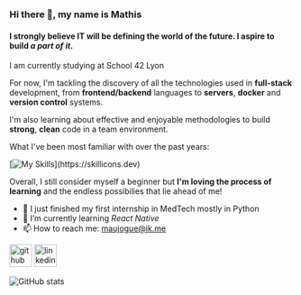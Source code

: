 ### Hi there 👋, my name is Mathis
#### I strongly believe IT will be defining the world of the future. I aspire to build ***a part of it***.

I am currently studying at School 42 Lyon

For now, I'm tackling the discovery of all the technologies used in **full-stack** development, from **frontend/backend** languages to **servers**, **docker** and **version control** systems.

I'm also learning about effective and enjoyable methodologies to build **strong**, **clean** code in a team environment.

What I've been most familiar with over the past years:

[![My Skills](https://skillicons.dev/icons?i=python,js,html,css,docker,c,cpp,git,)](https://skillicons.dev)

Overall, I still consider myself a beginner but **I'm loving the process of learning** and the endless possibilies that lie ahead of me!

- 🔭 I just finished my first internship in MedTech mostly in Python
- 🌱 I’m currently learning *React Native* 
- 📫 How to reach me: maujogue@ik.me 

[<img src='https://cdn.jsdelivr.net/npm/simple-icons@3.0.1/icons/github.svg' alt='github' height='40'>](https://github.com/maujogue)  [<img src='https://cdn.jsdelivr.net/npm/simple-icons@3.0.1/icons/linkedin.svg' alt='linkedin' height='40'>](https://www.linkedin.com/in/mathis-aujogue/)  

![GitHub stats](https://github-readme-stats.vercel.app/api?username=maujogue&show_icons=true)  

